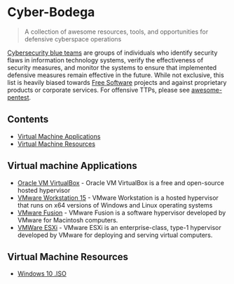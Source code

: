 # Cyber-Bodega

>A collection of awesome resources, tools, and opportunities for defensive cyberspace operations

[Cybersecurity blue teams](https://en.wikipedia.org/wiki/Blue_team_(computer_security)) are groups of individuals who identify security flaws in information technology systems, verify the effectiveness of security measures, and monitor the systems to ensure that implemented defensive measures remain effective in the future. While not exclusive, this list is heavily biased towards [Free Software](https://www.gnu.org/philosophy/free-sw.html) projects and against proprietary products or corporate services. For offensive TTPs, please see [awesome-pentest](https://github.com/fabacab/awesome-pentest).

## Contents

- [Virtual Machine Applications](#virtual-machine-applications)
- [Virtual Machine Resources](#virtual-machine-resources)





## Virtual machine Applications
 - [Oracle VM VirtualBox](https://www.virtualbox.org/) - Oracle VM VirtualBox is a free and open-source hosted hypervisor
 - [VMware Workstation 15](https://www.vmware.com/products/workstation-player/workstation-player-evaluation.html) - VMware Workstation is a hosted hypervisor that runs on x64 versions of Windows and Linux operating systems
  - [VMware Fusion](https://www.vmware.com/products/fusion/fusion-evaluation.html) - VMware Fusion is a software hypervisor developed by VMware for Macintosh computers.
  - [VMWare ESXi](https://www.vmware.com/products/esxi-and-esx.html) - VMware ESXi is an enterprise-class, type-1 hypervisor developed by VMware for deploying and serving virtual computers.
  
  
  ## Virtual Machine Resources
 - [Windows 10 .ISO](https://docs.microsoft.com/en-us/virtualization/hyper-v-on-windows/quick-start/enable-hyper-v)

